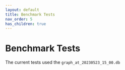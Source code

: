 ```yaml
---
layout: default
title: Benchmark Tests
nav_order: 5
has_children: true
---
```


# Benchmark Tests

The current tests used the `graph_at_20230523_15_00.db`
